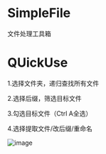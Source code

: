 # SimpleFile
文件处理工具箱

# QUickUse

1.选择文件夹，递归查找所有文件

2.选择后缀，筛选目标文件

3.勾选目标文件（Ctrl A全选）

4.选择提取文件/改后缀/重命名

![image](https://user-images.githubusercontent.com/48428549/232842747-912b9982-1f0d-4f11-a166-99e4c42ccbdb.png)
